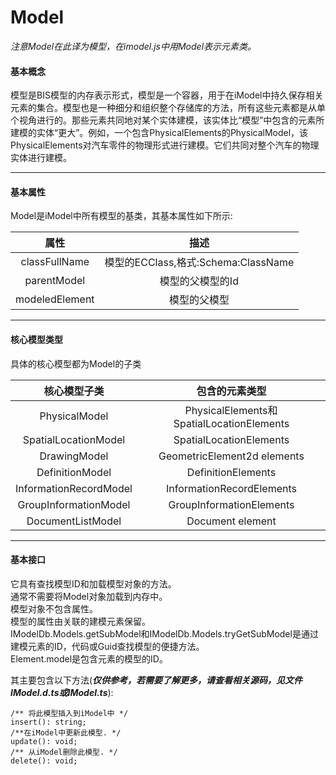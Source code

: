 # Model

_注意Model在此译为模型，在imodel.js中用Model表示元素类。_

#### 基本概念

模型是BIS模型的内存表示形式，模型是一个容器，用于在iModel中持久保存相关元素的集合。模型也是一种细分和组织整个存储库的方法，所有这些元素都是从单个视角进行的。那些元素共同地对某个实体建模，该实体比“模型”中包含的元素所建模的实体“更大”。例如，一个包含PhysicalElements的PhysicalModel，该PhysicalElements对汽车零件的物理形式进行建模。它们共同对整个汽车的物理实体进行建模。

---

#### 基本属性

Model是iModel中所有模型的基类，其基本属性如下所示:

| 属性 | 描述 |
| :---: | :---: |
| classFullName | 模型的ECClass,格式:Schema:ClassName |
| parentModel | 模型的父模型的Id |
| modeledElement | 模型的父模型 |

---

#### 核心模型类型

具体的核心模型都为Model的子类

| 核心模型子类 | 包含的元素类型 |
| :---: | :---: |
| PhysicalModel | PhysicalElements和SpatialLocationElements |
| SpatialLocationModel | SpatialLocationElements |
| DrawingModel | GeometricElement2d elements |
| DefinitionModel | DefinitionElements |
| InformationRecordModel | InformationRecordElements |
| GroupInformationModel | GroupInformationElements |
| DocumentListModel | Document element |

---

#### 基本接口

它具有查找模型ID和加载模型对象的方法。  
通常不需要将Model对象加载到内存中。  
模型对象不包含属性。  
模型的属性由关联的建模元素保留。  
IModelDb.Models.getSubModel和IModelDb.Models.tryGetSubModel是通过建模元素的ID，代码或Guid查找模型的便捷方法。  
Element.model是包含元素的模型的ID。

其主要包含以下方法\(_**仅供参考，若需要了解更多，请查看相关源码，见文件IModel.d.ts或IModel.ts**_\):

```
/** 将此模型插入到iModel中 */
insert(): string;
/**在iModel中更新此模型. */
update(): void;
/** 从iModel删除此模型. */
delete(): void;
```

# 



